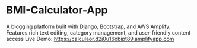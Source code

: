 # BMI-Calculator-App
A blogging platform built with Django, Bootstrap, and AWS Amplify. Features rich text editing, category management, and user-friendly content access
Live Demo: https://calculaor.d2j0u16obipt89.amplifyapp.com

